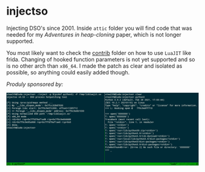 injectso
========

Injecting DSO's since 2001. Inside `attic` folder you will find code that was needed for my
*Adventures in heap-cloning* paper, which is not longer supported.

You most likely want to check the [contrib](https://github.com/stealth/injectso/tree/master/contrib) folder on how to use `LuaJIT` like frida.
Changing of hooked function parameters is not yet supported and so is no other arch than `x86_64`.
I made the patch as clear and isolated as possible, so anything could easily added though.


*Produly sponsored by:*
<p align="center">
<a href="https://github.com/c-skills/welcome">
<img src="https://github.com/stealth/injectso/blob/master/contrib/luda.jpg"/>
</a>
</p>

